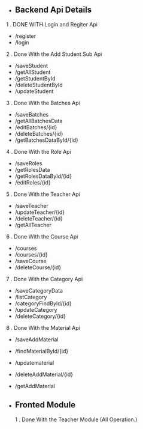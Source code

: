 - ## Backend Api Details                                                                                                    


1 . DONE WITH  Login and Regiter Api
   - /register
   - /login

2 . Done With the Add Student Sub Api

   - /saveStudent
   - /getAllStudent
   - /getStudentById
   - /deleteStudentById
   - /updateStudent

3  . Done With the Batches Api

   - /saveBatches
   - /getAllBatchesData
   - /editBatches/{id}
   - /deleteBatches/{id}
   - /getBatchesDataById/{id}

4  .  Done With the Role Api

   - /saveRoles
   - /getRolesData
   - /getRolesDataById/{id}
   - /editRoles/{id}

5  .  Done With the Teacher Api

   - /saveTeacher
   - /updateTeacher/{id}
   - /deleteTeacher/{id}
   - /getAllTeacher

6  .  Done With the Course Api

   - /courses
   - /courses/{id}
   - /saveCourse
   - /deleteCourse/{id}

7  .  Done With the Category Api

   - /saveCategoryData
   - /listCategory
   - /categoryFindById/{id}
   - /updateCategory
   - /deleteCategory/{id}

8  .  Done With the Material Api

   - /saveAddMaterial
   - /findMaterialById/{id}
   - /updatematerial
   - /deleteAddMaterial/{id}
   - /getAddMaterial




 - ## Fronted Module

   1  .  Done With the Teacher Module (All Operation.) 
